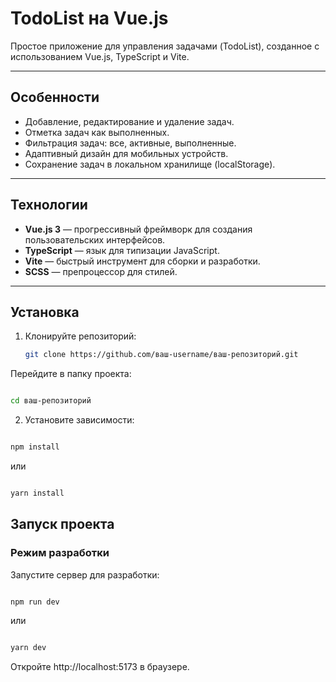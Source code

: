 # TodoList на Vue.js

Простое приложение для управления задачами (TodoList), созданное с использованием Vue.js, TypeScript и Vite.

---

## Особенности

- Добавление, редактирование и удаление задач.
- Отметка задач как выполненных.
- Фильтрация задач: все, активные, выполненные.
- Адаптивный дизайн для мобильных устройств.
- Сохранение задач в локальном хранилище (localStorage).

---

## Технологии

- **Vue.js 3** — прогрессивный фреймворк для создания пользовательских интерфейсов.
- **TypeScript** — язык для типизации JavaScript.
- **Vite** — быстрый инструмент для сборки и разработки.
- **SCSS** — препроцессор для стилей.

---

## Установка

1. Клонируйте репозиторий:

   ```bash
   git clone https://github.com/ваш-username/ваш-репозиторий.git
Перейдите в папку проекта:

```bash

cd ваш-репозиторий
```
2. Установите зависимости:

```bash

npm install
```
или

```bash

yarn install
```
## Запуск проекта
### Режим разработки
Запустите сервер для разработки:

```bash

npm run dev
```
или

```bash

yarn dev
```
Откройте http://localhost:5173 в браузере.
